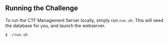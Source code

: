## Running the Challenge

To run the CTF Management Server locally, simply run `run.sh`. This will seed the database for you, and launch the webserver.

```bash
$ ./run.sh
```